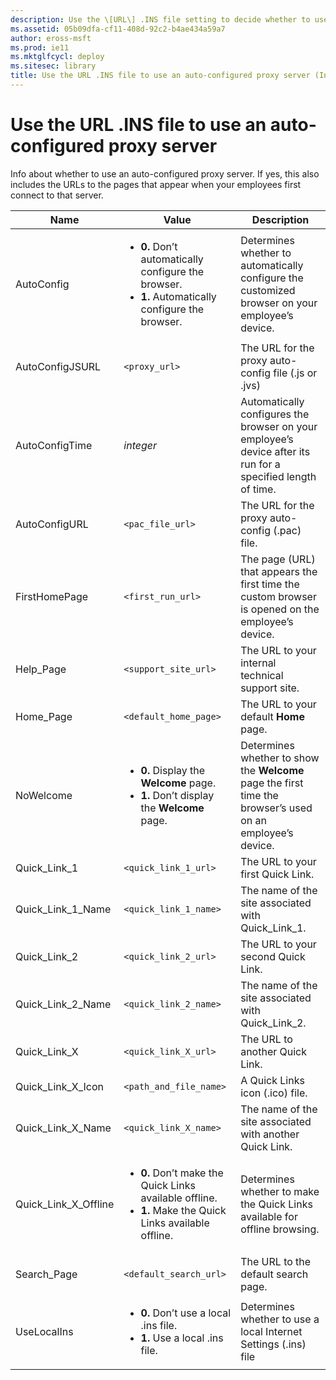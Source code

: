 ```yaml
---
description: Use the \[URL\] .INS file setting to decide whether to use an auto-configured proxy server.
ms.assetid: 05b09dfa-cf11-408d-92c2-b4ae434a59a7
author: eross-msft
ms.prod: ie11
ms.mktglfcycl: deploy
ms.sitesec: library
title: Use the URL .INS file to use an auto-configured proxy server (Internet Explorer Administration Kit 11 for IT Pros)
---
```


# Use the URL .INS file to use an auto-configured proxy server
Info about whether to use an auto-configured proxy server. If yes, this also includes the URLs to the pages that appear when your employees first connect to that server.

|Name |Value |Description |
|-----|------|------------|
|AutoConfig |<ul><li>**0.** Don’t automatically configure the browser.</li><li>**1.** Automatically configure the browser.</li></ul> |Determines whether to automatically configure the customized browser on your employee’s device. |
|AutoConfigJSURL |`<proxy_url>` |The URL for the proxy auto-config file (.js or .jvs) |
|AutoConfigTime |*integer* |Automatically configures the browser on your employee’s device after its run for a specified length of time. |
|AutoConfigURL |`<pac_file_url>` |The URL for the proxy auto-config (.pac) file. |
|FirstHomePage |`<first_run_url>` |The page (URL) that appears the first time the custom browser is opened on the employee’s device. |
|Help_Page |`<support_site_url>` |The URL to your internal technical support site. |
|Home_Page |`<default_home_page>` |The URL to your default **Home** page. |
|NoWelcome |<ul><li>**0.** Display the **Welcome** page.</li><li>**1.** Don’t display the **Welcome** page.</li></ul> |Determines whether to show the **Welcome** page the first time the browser’s used on an employee’s device. |
|Quick_Link_1 |`<quick_link_1_url>` |The URL to your first Quick Link. |
|Quick_Link_1_Name |`<quick_link_1_name>` |The name of the site associated with Quick_Link_1. |
|Quick_Link_2 |`<quick_link_2_url>` |The URL to your second Quick Link. |
|Quick_Link_2_Name |`<quick_link_2_name>` |The name of the site associated with Quick_Link_2. |
|Quick_Link_X |`<quick_link_X_url>` |The URL to another Quick Link. |
|Quick_Link_X_Icon |`<path_and_file_name>` |A Quick Links icon (.ico) file. |
|Quick_Link_X_Name |`<quick_link_X_name>` |The name of the site associated with another Quick Link. |
|Quick_Link_X_Offline |<ul><li>**0.** Don’t make the Quick Links available offline.</li><li>**1.** Make the Quick Links available offline.</li></ul> |Determines whether to make the Quick Links available for offline browsing. |
|Search_Page |`<default_search_url>` |The URL to the default search page. |
|UseLocalIns |<ul><li>**0.** Don’t use a local .ins file.</li><li>**1.** Use a local .ins file.</li></ul> |Determines whether to use a local Internet Settings (.ins) file |